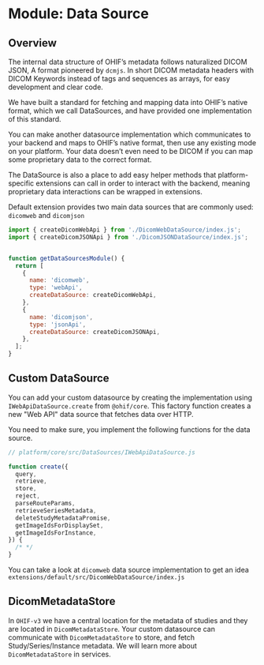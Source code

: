 # Module: Data Source



## Overview
The internal data structure of OHIF’s metadata follows naturalized DICOM JSON, A format pioneered by `dcmjs`. In short DICOM metadata headers with DICOM Keywords instead of tags and sequences as arrays, for easy development and clear code.

We have built a standard for fetching and mapping data into OHIF’s native format, which we call DataSources, and have provided one implementation of this standard.

You can make another datasource implementation which communicates to your backend and maps to OHIF’s native format, then use any existing mode on your platform. Your data doesn’t even need to be DICOM if you can map some proprietary data to the correct format.

The DataSource is also a place to add easy helper methods that platform-specific extensions can call in order to interact with the backend, meaning proprietary data interactions can be wrapped in extensions.

Default extension provides two main data sources that are commonly used: `dicomweb` and `dicomjson`

```js
import { createDicomWebApi } from './DicomWebDataSource/index.js';
import { createDicomJSONApi } from './DicomJSONDataSource/index.js';


function getDataSourcesModule() {
  return [
    {
      name: 'dicomweb',
      type: 'webApi',
      createDataSource: createDicomWebApi,
    },
    {
      name: 'dicomjson',
      type: 'jsonApi',
      createDataSource: createDicomJSONApi,
    },
  ];
}
```


## Custom DataSource
You can add your custom datasource by creating the implementation using `IWebApiDataSource.create` from `@ohif/core`. This factory function creates a new "Web API" data source that fetches data over HTTP.

You need to make sure, you implement the following functions for the data source.



```js
// platform/core/src/DataSources/IWebApiDataSource.js

function create({
  query,
  retrieve,
  store,
  reject,
  parseRouteParams,
  retrieveSeriesMetadata,
  deleteStudyMetadataPromise,
  getImageIdsForDisplaySet,
  getImageIdsForInstance,
}) {
  /* */
}
```

You can take a look at `dicomweb` data source implementation to get an idea
`extensions/default/src/DicomWebDataSource/index.js`



## DicomMetadataStore
In `OHIF-v3` we have a central location for the metadata of studies and they are located
in `DicomMetadataStore`. Your custom datasource can communicate with `DicomMetadataStore` to store, and fetch Study/Series/Instance metadata. We will learn more about `DicomMetadataStore` in services.
